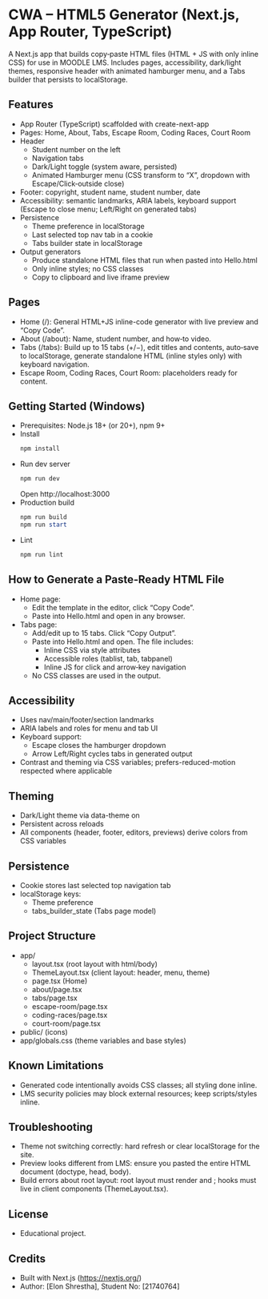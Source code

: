 # CWA – HTML5 Generator (Next.js, App Router, TypeScript)

A Next.js app that builds copy‑paste HTML files (HTML + JS with only inline CSS) for use in MOODLE LMS. Includes pages, accessibility, dark/light themes, responsive header with animated hamburger menu, and a Tabs builder that persists to localStorage.

## Features
- App Router (TypeScript) scaffolded with create-next-app
- Pages: Home, About, Tabs, Escape Room, Coding Races, Court Room
- Header
  - Student number on the left
  - Navigation tabs
  - Dark/Light toggle (system aware, persisted)
  - Animated Hamburger menu (CSS transform to “X”, dropdown with Escape/Click‑outside close)
- Footer: copyright, student name, student number, date
- Accessibility: semantic landmarks, ARIA labels, keyboard support (Escape to close menu; Left/Right on generated tabs)
- Persistence
  - Theme preference in localStorage
  - Last selected top nav tab in a cookie
  - Tabs builder state in localStorage
- Output generators
  - Produce standalone HTML files that run when pasted into Hello.html
  - Only inline styles; no CSS classes
  - Copy to clipboard and live iframe preview

## Pages
- Home (/): General HTML+JS inline-code generator with live preview and “Copy Code”.
- About (/about): Name, student number, and how‑to video.
- Tabs (/tabs): Build up to 15 tabs (+/−), edit titles and contents, auto‑save to localStorage, generate standalone HTML (inline styles only) with keyboard navigation.
- Escape Room, Coding Races, Court Room: placeholders ready for content.

## Getting Started (Windows)
- Prerequisites: Node.js 18+ (or 20+), npm 9+
- Install
  ```powershell
  npm install
  ```
- Run dev server
  ```powershell
  npm run dev
  ```
  Open http://localhost:3000
- Production build
  ```powershell
  npm run build
  npm run start
  ```
- Lint
  ```powershell
  npm run lint
  ```

## How to Generate a Paste‑Ready HTML File
- Home page:
  - Edit the template in the editor, click “Copy Code”.
  - Paste into Hello.html and open in any browser.
- Tabs page:
  - Add/edit up to 15 tabs. Click “Copy Output”.
  - Paste into Hello.html and open. The file includes:
    - Inline CSS via style attributes
    - Accessible roles (tablist, tab, tabpanel)
    - Inline JS for click and arrow‑key navigation
  - No CSS classes are used in the output.

## Accessibility
- Uses nav/main/footer/section landmarks
- ARIA labels and roles for menu and tab UI
- Keyboard support:
  - Escape closes the hamburger dropdown
  - Arrow Left/Right cycles tabs in generated output
- Contrast and theming via CSS variables; prefers-reduced-motion respected where applicable

## Theming
- Dark/Light theme via data-theme on <html>
- Persistent across reloads
- All components (header, footer, editors, previews) derive colors from CSS variables

## Persistence
- Cookie stores last selected top navigation tab
- localStorage keys:
  - Theme preference
  - tabs_builder_state (Tabs page model)

## Project Structure
- app/
  - layout.tsx (root layout with html/body)
  - ThemeLayout.tsx (client layout: header, menu, theme)
  - page.tsx (Home)
  - about/page.tsx
  - tabs/page.tsx
  - escape-room/page.tsx
  - coding-races/page.tsx
  - court-room/page.tsx
- public/ (icons)
- app/globals.css (theme variables and base styles)

## Known Limitations
- Generated code intentionally avoids CSS classes; all styling done inline.
- LMS security policies may block external resources; keep scripts/styles inline.

## Troubleshooting
- Theme not switching correctly: hard refresh or clear localStorage for the site.
- Preview looks different from LMS: ensure you pasted the entire HTML document (doctype, head, body).
- Build errors about root layout: root layout must render <html> and <body>; hooks must live in client components (ThemeLayout.tsx).

## License
- Educational project.

## Credits
- Built with Next.js (https://nextjs.org/)
- Author: [Elon Shrestha], Student No: [21740764]
